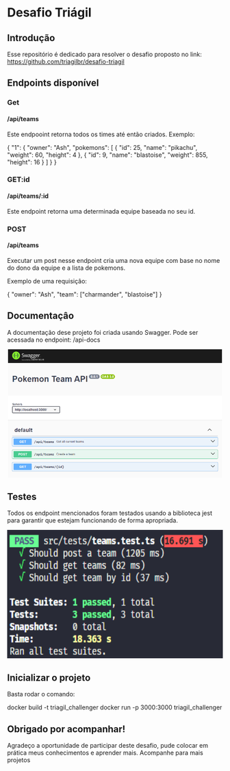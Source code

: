 ﻿# Desafio Triágil

## Introdução
Esse repositório é dedicado para resolver o desafio proposto no link: https://github.com/triagilbr/desafio-triagil

## Endpoints disponível

### Get

#### /api/teams

Este endpooint retorna todos os times até então criados. 
Exemplo:

  {
	"1": {
		"owner": "Ash",
		"pokemons": [
			{
				"id": 25,
				"name": "pikachu",
				"weight": 60,
				"height": 4
			},
			{
				"id": 9,
				"name": "blastoise",
				"weight": 855,
				"height": 16
			}
		]
	}
}

### GET:id 

#### /api/teams/:id

Este endpoint retorna uma determinada equipe baseada no seu id.

### POST

#### /api/teams

Executar um post nesse endpoint cria uma nova equipe com base no nome do dono da equipe e a lista de pokemons.

Exemplo de uma requisiçâo:

  {
	"owner": "Ash",
	"team": ["charmander", "blastoise"]
}


## Documentaçâo

A documentação dese projeto foi criada usando Swagger. Pode ser acessada no endpoint: /api-docs

<p align="center">
  <img src="src/imgs/documentation.png" alt="drawing" height="300"/>
</p>

## Testes

Todos os endpoint mencionados foram testados usando a biblioteca jest para garantir que estejam funcionando de forma apropriada.

<p align="center">
  <img src="src/imgs/test.png" alt="drawing" height="300"/>
</p>

## Inicializar o projeto

Basta rodar o comando: 

docker build -t triagil_challenger
docker run -p 3000:3000 triagil_challenger

## Obrigado por acompanhar!

Agradeço a oportunidade de participar deste desafio, pude colocar em prática meus conhecimentos e aprender mais.
Acompanhe para mais projetos
